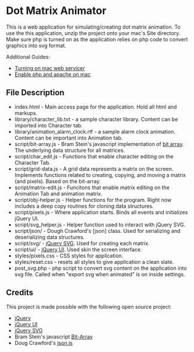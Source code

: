 Dot Matrix Animator
====================

This is a web application for simulating/creating dot matrix animation.  To use the this application, unzip the project onto your mac's Site directory.  Make sure php is turned on as the application relies on php code to convert graphics into svg format.  

Additional Guides: 
* [Turning on mac web servicer](http://www.macinstruct.com/node/112)
* [Enable php and apache on mac](http://foundationphp.com/tutorials/php_leopard.php)


File Description
----------------

* index.html - Main access page for the application.  Hold all html and markups. 
* library/character_lib.txt - a sample character library.  Content can be imported into Character tab. 
* library/animation_alarm_clock.rtf - a sample alarm clock animation. Content can be important into Animation tab. 
* script/bit-array.js - Bram Stein's javascript implementation of [bit array](https://github.com/bramstein/bit-array).  The underlying data structure for all matrices. 
* script/char_edit.js - Functions that enable character editing on the Character Tab. 
* script/grid-data.js - A grid data represents a matrix on the screen.  Implements functions related to creating, copying, and moving a matrix (and pixels).  Based on the bit-array. 
* script/matrix-edit.js - Funcitons that enable matrix editing on the Animation Tab and animation matrix. 
* script/obj-helper.js - Helper functions for the program.  Right now includes a deep copy routines for cloning data structures. 
* script/pixels.js - Where application starts. Binds all events and initializes jQuery UI. 
* script/svg_helper.js - Helper function used to interact with jQuery SVG. 
* script/json/ - Dough Crawford's [json] class. Used for serializing and deserializing data structures. 
* script/svg/ - [jQuery SVG](http://keith-wood.name/svg.html).  Used for creating each matrix. 
* script/ui/ - [jQuery UI](http://jqueryui.com/). Used skin the screen interface. 
* styles/pixels.css - CSS styles for application. 
* styles/reset.css - resets all styles to give application a clean slate. 
* post_svg.php - php script to convert svg content on the application into svg file.  Called when "export svg when animated" is on inside settings. 

Credits 
-------

This project is made possible with the following open source project: 

* [jQuery](http://jquery.com/)
* [jQuery UI](http://jqueryui.com/)
* [jQuery SVG](http://keith-wood.name/svg.html)
* Bram Stein's javascript [Bit-Array](https://github.com/bramstein/bit-array)
* Doug Crawford's [json.js](https://github.com/douglascrockford/JSON-js) 